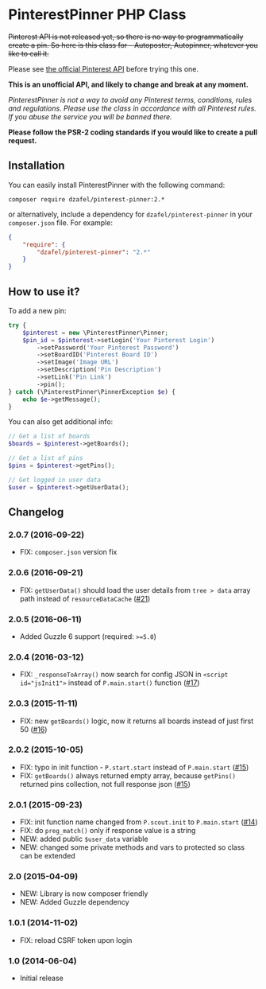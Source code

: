 # PinterestPinner PHP Class

~~Pinterest API is not released yet, so there is no way to programmatically create a pin. So here is this class for - Autoposter, Autopinner, whatever you like to call it.~~

Please see [the official Pinterest API](https://developers.pinterest.com/docs/getting-started/introduction/) before trying this one.

**This is an unofficial API, and likely to change and break at any moment.**

_PinterestPinner is not a way to avoid any Pinterest terms, conditions, rules and regulations. Please use the class in accordance with all Pinterest rules. If you abuse the service you will be banned there._

**Please follow the PSR-2 coding standards if you would like to create a pull request.**

## Installation

You can easily install PinterestPinner with the following command:

`composer require dzafel/pinterest-pinner:2.*`

or alternatively, include a dependency for `dzafel/pinterest-pinner` in your `composer.json` file. For example:

```json
{
    "require": {
        "dzafel/pinterest-pinner": "2.*"
    }
}
```

## How to use it?

To add a new pin:

```php
try {
    $pinterest = new \PinterestPinner\Pinner;
    $pin_id = $pinterest->setLogin('Your Pinterest Login')
        ->setPassword('Your Pinterest Password')
        ->setBoardID('Pinterest Board ID')
        ->setImage('Image URL')
        ->setDescription('Pin Description')
        ->setLink('Pin Link')
        ->pin();
} catch (\PinterestPinner\PinnerException $e) {
    echo $e->getMessage();
}
```

You can also get additional info:

```php
// Get a list of boards
$boards = $pinterest->getBoards();

// Get a list of pins
$pins = $pinterest->getPins();

// Get logged in user data
$user = $pinterest->getUserData();
```

## Changelog

### 2.0.7 (2016-09-22)

- FIX: `composer.json` version fix

### 2.0.6 (2016-09-21)

- FIX: `getUserData()` should load the user details from `tree > data` array path instead of `resourceDataCache` ([#21](/../../issues/21))

### 2.0.5 (2016-06-11)

- Added Guzzle 6 support (required: `>=5.0`)

### 2.0.4 (2016-03-12)

- FIX: `_responseToArray()` now search for config JSON in `<script id="jsInit1">` instead of `P.main.start()` function ([#17](/../../issues/17))

### 2.0.3 (2015-11-11)

- FIX: new `getBoards()` logic, now it returns all boards instead of just first 50 ([#16](/../../issues/16))

### 2.0.2 (2015-10-05)

- FIX: typo in init function - `P.start.start` instead of `P.main.start` ([#15](/../../issues/15))
- FIX: `getBoards()` always returned empty array, because `getPins()` returned pins collection, not full response json ([#15](/../../issues/15))

### 2.0.1 (2015-09-23)

- FIX: init function name changed from `P.scout.init` to `P.main.start` ([#14](/../../issues/14))
- FIX: do `preg_match()` only if response value is a string
- NEW: added public `$user_data` variable
- NEW: changed some private methods and vars to protected so class can be extended

### 2.0 (2015-04-09)

- NEW: Library is now composer friendly
- NEW: Added Guzzle dependency

### 1.0.1 (2014-11-02)

- FIX: reload CSRF token upon login

### 1.0 (2014-06-04)

- Initial release
